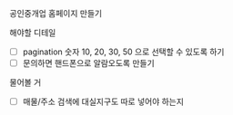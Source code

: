 공인중개업 홈페이지 만들기

해야할 디테일
- [ ] pagination 숫자 10, 20, 30, 50 으로 선택할 수 있도록 하기
- [ ] 문의하면 핸드폰으로 알람오도록 만들기

물어볼 거
- [ ] 매물/주소 검색에 대실지구도 따로 넣어야 하는지